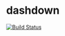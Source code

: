 # dashdown

[![Build Status](https://travis-ci.org/maxjoehnk/dashdown.svg?branch=master)](https://travis-ci.org/maxjoehnk/dashdown)